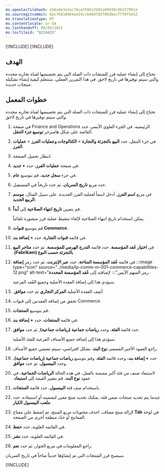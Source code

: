 ```yaml
---
ms.openlocfilehash: e56a4e3a2ac76caf50412b91e69938c86137981e
ms.sourcegitcommit: 6ac76810604a424ccb4647d2f05dbec7f76f5e52
ms.translationtype: HT
ms.contentlocale: ar-SA
ms.lasthandoff: 08/04/2022
ms.locfileid: "9224433"
---
```

[!INCLUDE[](../../../includes/unit-banner.md)]
[!INCLUDE[](../../../includes/accessing-labs.md)]

## <a name="objective"></a>الهدف

تحتاج إلى إنشاء عملية فرز للمنتجات ذات الصلة التي يتم تخصيصها لقناة تجارية محددة والتي سيتم توفيرها في تاريخ لاحق. في هذا التمرين العملي، ستتعلم كيفية إنشاء تشكيلة منتجات جديدة.

## <a name="lab-steps"></a>خطوات المعمل
تحتاج إلى إنشاء عملية فرز للمنتجات ذات الصلة التي يتم تخصيصها لقناة تجارية محددة والتي سيتم توفيرها في تاريخ لاحق.

1. في صفحة Finance and Operations الرئيسية، في الجزء العلوي الأيسر، حدد القائمة على شكل هامبرجر **توسيع جزء التنقل**.

2. في جزء التنقل، حدد **البيع بالتجزئة والتجارة** > **الكتالوجات وعمليات الفرز** > **عمليات الفرز**.

3. انتظار تحميل الصفحة.

4. في صفحة **عمليات الفرز**، حدد **+ جديد**.

5. في جزء **سجل جديد**، قم بتوسيع **عام**.

6. حدد مربع **تاريخ السريان**، ثم حدد تاريخاً في المستقبل.

7. في مربع **اسم الفرز**، أدخل اسماً لعملية الفرز الجديدة. على سبيل المثال، **موسم الربيع الجديد**.

8. قم بتعيين **تاريخ انتهاء الصلاحية** إلى **أبداً**.

     يمكن استخدام تاريخ انتهاء الصلاحية لإلغاء تنشيط عملية فرز منشورة تلقائياً.

9. قم بتوسيع **قنوات Commerce‬**.

10. في قائمة **قنوات التجارة**، حدد **+ إضافة بند**.

11. في **اختيار عُقد المؤسسة**، حدد قائمة ‏‫**التدرج الهرمي للمؤسسة**، ثم حدد **متاجر البيع بالتجزئة حسب النوع (Fabrikam)**.

12. في قائمة **عُقد المؤسسة المتاحة**، حدد **عبر الإنترنت**، ثم حدد رمز **إضافة** :::image type="icon" source="../media/lp-comm-m-001-commerce-capabilities-12.png" alt-text="رمز السهم الأيمن"::: لإضافته إلى **عُقد المؤسسة المحددة**.

     سيؤدي هذا إلى إضافة العقدة الأصلية وجميع العُقد الفرعية.

13. ‏‫أضِف العقدة الأصلية **المركز التجاري** ثم حدد **موافق**.

14. تحقق من إضافة العقدتين إلى قنوات Commerce.

15. قم بتوسيع **المنتجات**.

16. في قائمة **المنتجات**، حدد **+ إضافة بند**.

17. حدد قائمة **الفئة**، وحدد **رياضات جماعية (رياضات جماعية)**, ثم حدد **موافق**.

     سيؤدي هذا إلى إضافة جميع الأصناف الفرعية للفئة الأصلية‬. 

18. راجع العمود الأخير المسمى **نوع البند**. بشكل افتراضي، سيتم تضمين جميع الأصناف. 

19. حدد **+ إضافة بند**، وحدد قائمة **الفئة**، وقم بتوسيع **رياضات جماعية (رياضات جماعية)**، وحدد **البيسبول‬**، ثم حدد **موافق**.

20. لاستبعاد صنف من فئة أكبر مضمنة بالفعل، في هذه الحالة **الرياضات الجماعية**، في عمود **نوع البند**، قم بتغيير القيمة إلى **استبعاد‬‏‫**.

21. باستخدام صف فئة **البيسبول**، حدد قائمة **المنتجات**.

22. عندما يتم تحديد منتجات ضمن فئة، يمكنك تحديد منتج معين لتضمينه أو استبعاده. حدد **ملعب البيسبول الكبار**.

23. لإزالة منتج مضاف، احذف محتويات مربع المنتج، ثم اضغط على مفتاح **Tab** في لوحة المفاتيح أو حدّد منطقة أخرى من الصفحة.

24. في القائمة العلوية، حدد **حفظ**.

25. في القائمة العلوية، حدد **نشر**.

26. راجع المعلومات في مربع الحوار، ثم حدد **نعم**.

سيصبح فرز المنتجات التي تم إنشاؤها حديثاً متاحاً في تاريخ السريان.

[!INCLUDE[](../../../includes/standalone-lab-end.md)]
